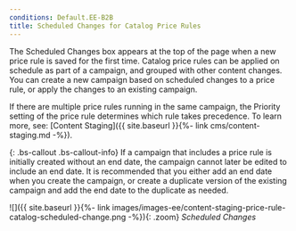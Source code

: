 ```yaml
---
conditions: Default.EE-B2B
title: Scheduled Changes for Catalog Price Rules
---
```


The Scheduled Changes box appears at the top of the page when a new price rule is saved for the first time. Catalog price rules can be applied on schedule as part of a campaign, and grouped with other content changes. You can create a new campaign based on scheduled changes to a price rule, or apply the changes to an existing campaign.

If there are multiple price rules running in the same campaign, the Priority setting of the price rule determines which rule takes precedence. To learn more, see: [Content Staging]({{ site.baseurl }}{%- link cms/content-staging.md -%}).

{: .bs-callout .bs-callout-info}
If a campaign that includes a price rule is initially created without an end date, the campaign cannot later be edited to include an end date. It is recommended that you either add an end date when you create the campaign, or create a duplicate version of the existing campaign and add the end date to the duplicate as needed.

![]({{ site.baseurl }}{%- link images/images-ee/content-staging-price-rule-catalog-scheduled-change.png -%}){: .zoom}
*Scheduled Changes*
